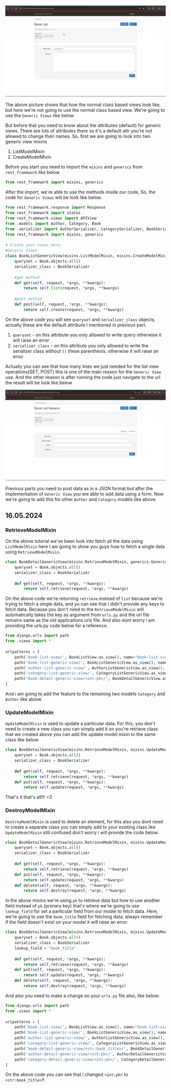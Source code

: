 ![../img_9.png](../img_9.png)

The above picture shows that how the normal class based views look like, but here we're not going to use the normal class based view. We're going to use the `Generic Views` like below

But before that you need to know about the attributes (default) for generic views. There are lots of attributes there so it's a default attr you're not allowed to change their names. So, first we are going to look into two generic view mixins

1. ListModelMixin
2. CreateModelMixin

Before you start you need to import the `mixins` and `generics` from `rest_framework` like below
```python
from rest_framework import mixins, generics
```
After the import, we're able to use the methods inside our code, So, the code for `Generic Views` will be look like below.
```python
from rest_framework.response import Response
from rest_framework import status
from rest_framework.views import APIView
from .models import Author, Category, Book
from .serializer import AuthorSerializer, CategorySerializer, BookSerializer
from rest_framework import mixins, generics

# Create your views here.
#Generic Views
class BookListGenericView(mixins.ListModelMixin, mixins.CreateModelMixin, generics.GenericAPIView):
    queryset = Book.objects.all()
    serializer_class = BookSerializer

    #get method
    def get(self, request, *args, **kwargs):
        return self.list(request, *args, **kwargs)

    #post method
    def post(self, request, *args, **kwargs):
        return self.create(request, *args, **kwargs)

```
On the above code you will see `queryset` and `serializer_class` objects, actually these are the default attribute I mentioned in previous part.

1. `queryset` - on this attribute you only allowed to write query otherwise it will raise an error
2. `serializer_class` - on this attribute you only allowed to write the serializer class without `()` these parenthesis. otherwise it will raise an error

Actually you can see that how many lines we just needed for the list view operations(GET, POST) this is one of the main reason for the `Generic View` use. And the other reason is after running the code just navigate to the url the result will be look like below

![../img_10.png](../img_10.png)

Previous parts you need to post data as in a JSON format but after the implementation of `Generic View` you are able to add data using a form. Now we're going to add this for other `Author` and `Category` models like above.

## 16.05.2024
### RetrieveModelMixin
On the above tutorial we've been look into fetch all the data using `ListModelMixin` here I am going to show you guys how to fetch a single data using `RetrieveModelMixin`.

```python
class BookDetailGenericView(mixins.RetrieveModelMixin, generics.GenericAPIView):
    queryset = Book.objects.all()
    serializer_class = BookSerializer

    def get(self, request, *args, **kwargs):
        return self.retrieve(request, *args, **kwargs)
```
On the above code we're returning `retrieve` instead of `list` because we're trying to fetch a single data, and yu can see that i didn't provide any keys to fetch data. Because you don't need to the `RetrieveModelMixin` will automatically takes the key as argument from `urls.py` and the url file remains same as the old applications urls file. And also dont worry i am providing the urls.py code below for a reference.

```python
from django.urls import path
from .views import *

urlpatterns = [
    path('book-list-view/', BookListView.as_view(), name="book-list-view"),
    path('book-list-generic-view/', BookListGenericView.as_view(), name="book-list-generic-view"),
    path('author-list-generic-view/', AuthorListGenericView.as_view(), name='author-list-generic-view'),
    path('category-list-generic-view/', CategoryListGenericView.as_view(), name="category-list-generic-view"),
    path('book-detail-generic-view/<int:pk>/', BookDetailGenericView.as_view(), name='book-detail-generic-view')
]
```
And i am going to add the feature to the remaining two models `Category` and `Author` like above

### UpdateModelMixin
`UpdateModelMixin` is used to update a particular data. For this, you don't need to create a new class you can simply add it on you're retrieve class that we created above you can add the update model mixin to the same class like below

```python
class BookDetailGenericView(mixins.RetrieveModelMixin, mixins.UpdateModelMixin, generics.GenericAPIView):
    queryset = Book.objects.all()
    serializer_class = BookSerializer

    def get(self, request, *args, **kwargs):
        return self.retrieve(request, *args, **kwargs)
    def put(self, request, *args, **kwargs):
        return self.update(request, *args, **kwargs)
```
That's it that's all!!! <3

### DestroyModelMixin
`DestroyModelMixin` is used to delete an element, for this also you dont need to create a separate class you can simply add to your existing class like `UpdateModelMixin` still confused don't worry i will provide the code below.

```python
class BookDetailGenericView(mixins.RetrieveModelMixin, mixins.UpdateModelMixin, mixins.DestroyModelMixin, generics.GenericAPIView):
    queryset = Book.objects.all()
    serializer_class = BookSerializer

    def get(self, request, *args, **kwargs):
        return self.retrieve(request, *args, **kwargs)
    def put(self, request, *args, **kwargs):
        return self.update(request, *args, **kwargs)
    def delete(self, request, *args, **kwargs):
        return self.destroy(request, *args, **kwargs)
```
In the above mixins we're using `pk` to retrieve data but how to use another field instead of `pk` (primary key) that's where we're going to use `lookup_field` for set a particular field from our model to fetch data. Here, we're going to use the `book_title` field for fetching data, always remember if the field doesn't exist on your model it will raise an error.

```python
class BookDetailGenericView(mixins.RetrieveModelMixin, mixins.UpdateModelMixin, mixins.DestroyModelMixin, generics.GenericAPIView):
    queryset = Book.objects.all()
    serializer_class = BookSerializer
    lookup_field = "book_title"

    def get(self, request, *args, **kwargs):
        return self.retrieve(request, *args, **kwargs)
    def put(self, request, *args, **kwargs):
        return self.update(request, *args, **kwargs)
    def delete(self, request, *args, **kwargs):
        return self.destroy(request, *args, **kwargs)
```

And also you need to make a change on your `urls.py` file also, like below:

```python
from django.urls import path
from .views import *

urlpatterns = [
    path('book-list-view/', BookListView.as_view(), name="book-list-view"),
    path('book-list-generic-view/', BookListGenericView.as_view(), name="book-list-generic-view"),
    path('author-list-generic-view/', AuthorListGenericView.as_view(), name='author-list-generic-view'),
    path('category-list-generic-view/', CategoryListGenericView.as_view(), name="category-list-generic-view"),
    path('book-detail-generic-view/<str:book_title>/', BookDetailGenericView.as_view(), name='book-detail-generic-view'),
    path('author-detail-generic-view/<int:pk>/', AuthorDetailGenericView.as_view(), name='author-detail-generic-view'),
    path('category-detail-generic-view/<int:pk>/', CategoryDetailGenericView.as_view(), name='category-detail-generic-view')
]
```
On the above code you can see that i changed `<int:pk>` to `<str:book_title>`!!
